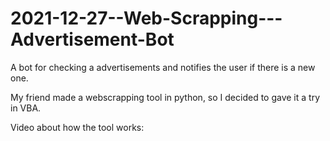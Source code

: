 # 2021-12-27--Web-Scrapping---Advertisement-Bot
A bot for checking a advertisements and notifies the user if there is a new one.

My friend made a webscrapping tool in python, so I decided to gave it a try in VBA.

Video about how the tool works:


